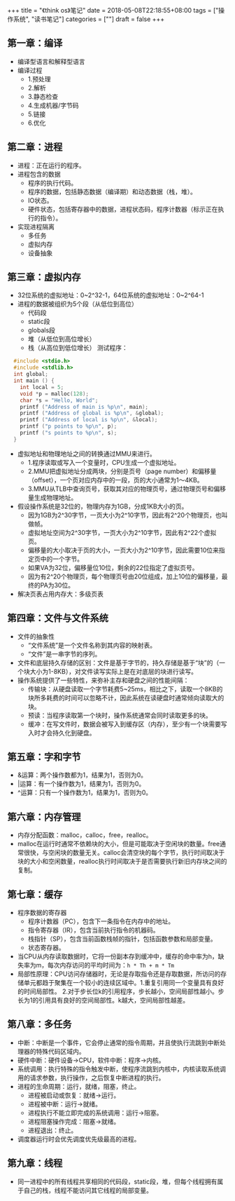 +++
title = "《think os》笔记"
date = 2018-05-08T22:18:55+08:00
tags = ["操作系统", "读书笔记"]
categories = [""]
draft = false
+++

## 第一章：编译

- 编译型语言和解释型语言
- 编译过程
  - 1.预处理
  - 2.解析
  - 3.静态检查
  - 4.生成机器/字节码
  - 5.链接
  - 6.优化

## 第二章：进程

- 进程：正在运行的程序。
- 进程包含的数据
  - 程序的执行代码。
  - 程序的数据，包括静态数据（编译期）和动态数据（栈，堆）。
  - IO状态。
  - 硬件状态，包括寄存器中的数据，进程状态码，程序计数器（标示正在执行的指令）。
- 实现进程隔离
  - 多任务
  - 虚拟内存
  - 设备抽象

## 第三章：虚拟内存

- 32位系统的虚拟地址：0~2^32-1，64位系统的虚拟地址：0~2^64-1
- 进程的数据被组织为5个段（从低位到高位）
  - 代码段
  - static段
  - globals段
  - 堆（从低位到高位增长）
  - 栈（从高位到低位增长）
测试程序：
```c
  #include <stdio.h>
  #include <stdlib.h>
  int global;
  int main () {
  	int local = 5;
    void *p = malloc(128);
    char *s = "Hello, World";
    printf ("Address of main is %p\n", main);
    printf ("Address of global is %p\n", &global);
    printf ("Address of local is %p\n", &local);
    printf ("p points to %p\n", p);
    printf ("s points to %p\n", s);
  }
```

- 虚拟地址和物理地址之间的转换通过MMU来进行。
  - 1.程序读取或写入一个变量时，CPU生成一个虚拟地址。
  - 2.MMU把虚拟地址分成两块，分别是页号（page number）和偏移量（offset），一个页对应内存中的一段，页的大小通常为1～4KB。
  - 3.MMU从TLB中查询页号，获取其对应的物理页号，通过物理页号和偏移量生成物理地址。
- 假设操作系统是32位的，物理内存为1GB，分成1KB大小的页。
  - 因为1GB为2^30字节，一页大小为2^10字节，因此有2^20个物理页，也叫做帧。
  - 虚拟地址空间为2^30字节，一页大小为2^10字节，因此有2^22个虚拟页。
  - 偏移量的大小取决于页的大小，一页大小为2^10字节，因此需要10位来指定页中的一个字节。
  - 如果VA为32位，偏移量位10位，剩余的22位指定了虚拟页号。
  - 因为有2^20个物理页，每个物理页号由20位组成，加上10位的偏移量，最终的PA为30位。
- 解决页表占用内存大：多级页表

## 第四章：文件与文件系统

- 文件的抽象性
  - “文件系统”是一个文件名称到其内容的映射表。
  - “文件”是一串字节的序列。
- 文件和底层持久存储的区别：文件是基于字节的，持久存储是基于“块”的（一个块大小为1-8KB），对文件读写实际上是在对底层的块进行读写。
- 操作系统提供了一些特性，来弥补主存和硬盘之间的性能间隔：
  - 传输块：从硬盘读取一个字节耗费5~25ms，相比之下，读取一个8KB的块所多耗费的时间可以忽略不计，因此系统在读硬盘时通常倾向读取大的块。
  - 预读：当程序读取第一个块时，操作系统通常会同时读取更多的块。
  - 缓冲：在写文件时，数据会被写入到缓存区（内存），至少有一个块需要写入时才会持久化到硬盘。

## 第五章：字和字节

- &运算：两个操作数都为1，结果为1，否则为0。
- |运算：有一个操作数为1，结果为1，否则为0。
- ^运算：只有一个操作数为1，结果为1，否则为0。

## 第六章：内存管理

- 内存分配函数：malloc，calloc，free，realloc。
- malloc在运行时通常不依赖块的大小，但是可能取决于空闲块的数量。free通常很快，与空闲块的数量无关。calloc会清空块的每个字节，执行时间取决于块的大小和空闲数量，realloc执行时间取决于是否需要执行新旧内存块之间的复制。

## 第七章：缓存

- 程序数据的寄存器
  - 程序计数器（PC），包含下一条指令在内存中的地址。
  - 指令寄存器（IR），包含当前执行指令的机器码。
  - 栈指针（SP），包含当前函数栈帧的指针，包括函数参数和局部变量。
  - 状态寄存器。
- 当CPU从内存读取数据时，它将一份副本存到缓冲中，缓存的命中率为h，缺失率为m，每次内存访问的平均时间为：`h * Th + m * Tm`
- 局部性原理：CPU访问存储器时，无论是存取指令还是存取数据，所访问的存储单元都趋于聚集在一个较小的连续区域中。1.重复引用同一个变量具有良好的时间局部性。 2.对于步长位k的引用程序，步长越小，空间局部性越小。步长为1的引用具有良好的空间局部性。k越大，空间局部性越差。 


## 第八章：多任务

- 中断：中断是一个事件，它会停止通常的指令周期，并且使执行流跳到中断处理器的特殊代码区域内。
- 硬件中断：硬件设备->CPU，软件中断：程序->内核。
- 系统调用：执行特殊的指令触发中断，使程序流跳到内核中，内核读取系统调用的请求参数，执行操作，之后恢复中断进程的执行。
- 进程的生命周期：运行，就绪，阻塞，终止。
  - 进程被启动或恢复：就绪->运行。
  - 进程被中断：运行->就绪。
  - 进程执行不能立即完成的系统调用：运行->阻塞。
  - 进程阻塞操作完成：阻塞->就绪。
  - 进程退出：终止。
- 调度器运行时会优先调度优先级最高的进程。

## 第九章：线程

- 同一进程中的所有线程共享相同的代码段，static段，堆，但每个线程拥有属于自己的栈，线程不能访问其它线程的局部变量。

